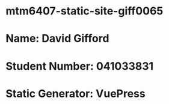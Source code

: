# mtm6407-static-site-giff0065

# Name: David Gifford

# Student Number: 041033831

# Static Generator: VuePress